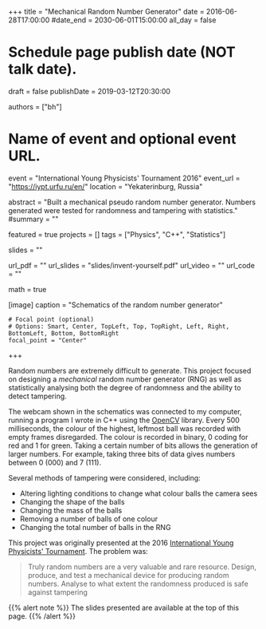 +++
title = "Mechanical Random Number Generator"
date = 2016-06-28T17:00:00
#date_end = 2030-06-01T15:00:00
all_day = false

# Schedule page publish date (NOT talk date).
draft = false
publishDate = 2019-03-12T20:30:00

authors = ["bh"]

# Name of event and optional event URL.
event = "International Young Physicists' Tournament 2016"
event_url = "https://iypt.urfu.ru/en/"
location = "Yekaterinburg, Russia"

abstract = "Built a mechanical pseudo random number generator. Numbers generated were tested for randomness and tampering with statistics."
#summary = ""

featured = true
projects = []
tags = ["Physics", "C++", "Statistics"]

slides = ""

url_pdf = ""
url_slides = "slides/invent-yourself.pdf"
url_video = ""
url_code = ""

math = true

[image]
    caption = "Schematics of the random number generator"

    # Focal point (optional)
    # Options: Smart, Center, TopLeft, Top, TopRight, Left, Right, BottomLeft, Bottom, BottomRight
    focal_point = "Center"
+++

Random numbers are extremely difficult to generate. This project focused on designing a *mechanical* random number generator (RNG) as well as statistically analysing both the degree of randomness and the ability to detect tampering.

The webcam shown in the schematics was connected to my computer, running a program I wrote in C++ using the [OpenCV](https://opencv.org) library. Every 500 milliseconds, the colour of the highest, leftmost ball was recorded with empty frames disregarded. The colour is recorded in binary, 0 coding for red and 1 for green. Taking a certain number of bits allows the generation of larger numbers. For example, taking three bits of data gives numbers between 0 (000) and 7 (111).

Several methods of tampering were considered, including:

* Altering lighting conditions to change what colour balls the camera sees
* Changing the shape of the balls
* Changing the mass of the balls
* Removing a number of balls of one colour
* Changing the total number of balls in the RNG

This project was originally presented at the 2016 [International Young Physicists' Tournament](http://iypt.org/Home). The problem was:

> Truly random numbers are a very valuable and rare resource. Design, produce, and test a mechanical device for producing random numbers. Analyse to what extent the randomness produced is safe against tampering

{{% alert note %}}
The slides presented are available at the top of this page.
{{% /alert %}}
